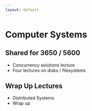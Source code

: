 ```yaml
---
layout: default
---
```


# Computer Systems

## Shared for 3650 / 5600

 - Concurrency solutions lecture 
 - Four lectures on disks / filesystems

## Wrap Up Lectures

 - Distributed Systems
 - Wrap up
